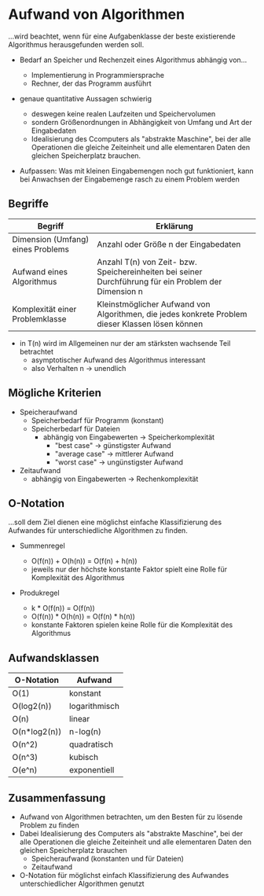 # Aufwand von Algorithmen

...wird beachtet, wenn für eine Aufgabenklasse der beste existierende Algorithmus herausgefunden werden soll.

- Bedarf an Speicher und Rechenzeit eines Algorithmus abhängig von...
  - Implementierung in Programmiersprache
  - Rechner, der das Programm ausführt

- genaue quantitative Aussagen schwierig
  - deswegen keine realen Laufzeiten und Speichervolumen
  - sondern Größenordnungen in Abhängigkeit von Umfang und Art der Eingabedaten
  - Idealisierung des Ccomputers als "abstrakte Maschine", bei der alle Operationen die gleiche Zeiteinheit und alle elementaren Daten den gleichen Speicherplatz brauchen.

- Aufpassen: Was mit kleinen Eingabemengen noch gut funktioniert, kann bei Anwachsen der Eingabemenge rasch zu einem Problem werden

## Begriffe

| Begriff                           | Erklärung                                                                                            |
|-----------------------------------|------------------------------------------------------------------------------------------------------|
| Dimension (Umfang) eines Problems | Anzahl oder Größe n der Eingabedaten                                                                 |
| Aufwand eines Algorithmus         | Anzahl T(n) von Zeit- bzw. Speichereinheiten bei seiner Durchführung für ein Problem der Dimension n |
| Komplexität einer Problemklasse   | Kleinstmöglicher Aufwand von Algorithmen, die jedes konkrete Problem dieser Klassen lösen können     |

- in T(n) wird im Allgemeinen nur der am stärksten wachsende Teil betrachtet
  - asymptotischer Aufwand des Algorithmus interessant
  - also Verhalten n -> unendlich

## Mögliche Kriterien

- Speicheraufwand
  - Speicherbedarf für Programm (konstant)
  - Speicherbedarf für Dateien
    - abhängig von Eingabewerten -> Speicherkomplexität
      - "best case" -> günstigster Aufwand
      - "average case" -> mittlerer Aufwand
      - "worst case" -> ungünstigster Aufwand
- Zeitaufwand
  - abhängig von Eingabewerten -> Rechenkomplexität



## O-Notation

...soll dem Ziel dienen eine möglichst einfache Klassifizierung des Aufwandes für unterschiedliche Algorithmen zu finden.

- Summenregel
  - O(f(n)) + O(h(n)) = O(f(n) + h(n))
  - jeweils nur der höchste konstante Faktor spielt eine Rolle für Komplexität des Algorithmus

- Produkregel
  - k * O(f(n)) = O(f(n))
  - O(f(n)) * O(h(n)) = O(f(n) * h(n))
  - konstante Faktoren spielen keine Rolle für die Komplexität des Algorithmus

## Aufwandsklassen

| O-Notation   | Aufwand          |
|--------------|------------------|
| O(1)         | konstant         |
| O(log2(n))   | logarithmisch    |
| O(n)         | linear           |
| O(n*log2(n)) | n-log(n)         |
| O(n^2)       | quadratisch      |
| O(n^3)       | kubisch          |
| O(e^n)       | exponentiell     |

## Zusammenfassung

- Aufwand von Algorithmen betrachten, um den Besten für zu lösende Problem zu finden
- Dabei Idealisierung des Computers als "abstrakte Maschine", bei der alle Operationen die gleiche Zeiteinheit und alle elementaren Daten den gleichen Speicherplatz brauchen
  - Speicheraufwand (konstanten und für Dateien)
  - Zeitaufwand
- O-Notation für möglichst einfach Klassifizierung des Aufwandes unterschiedlicher Algorithmen genutzt
